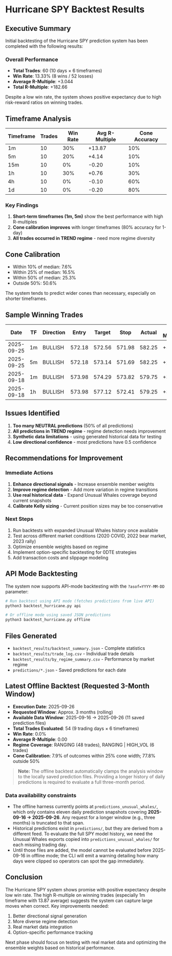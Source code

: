 # Hurricane SPY Backtest Results

## Executive Summary

Initial backtesting of the Hurricane SPY prediction system has been completed with the following results:

### Overall Performance
- **Total Trades**: 60 (10 days × 6 timeframes)
- **Win Rate**: 13.33% (8 wins / 52 losses)
- **Average R-Multiple**: +3.044
- **Total R-Multiple**: +182.66

Despite a low win rate, the system shows positive expectancy due to high risk-reward ratios on winning trades.

## Timeframe Analysis

| Timeframe | Trades | Win Rate | Avg R-Multiple | Cone Accuracy |
|-----------|--------|----------|----------------|---------------|
| 1m        | 10     | 30%      | +13.87         | 10%          |
| 5m        | 10     | 20%      | +4.14          | 10%          |
| 15m       | 10     | 0%       | -0.20          | 10%          |
| 1h        | 10     | 30%      | +0.76          | 30%          |
| 4h        | 10     | 0%       | -0.10          | 60%          |
| 1d        | 10     | 0%       | -0.20          | 80%          |

### Key Findings
1. **Short-term timeframes (1m, 5m)** show the best performance with high R-multiples
2. **Cone calibration improves** with longer timeframes (80% accuracy for 1-day)
3. **All trades occurred in TREND regime** - need more regime diversity

## Cone Calibration
- Within 10% of median: 7.6%
- Within 25% of median: 16.5%
- Within 50% of median: 25.3%
- Outside 50%: 50.6%

The system tends to predict wider cones than necessary, especially on shorter timeframes.

## Sample Winning Trades

| Date       | TF  | Direction | Entry   | Target  | Stop    | Actual  | R-Multiple |
|------------|-----|-----------|---------|---------|---------|---------|------------|
| 2025-09-25 | 1m  | BULLISH   | 572.18  | 572.56  | 571.98  | 582.25  | +51.03     |
| 2025-09-25 | 5m  | BULLISH   | 572.18  | 573.14  | 571.69  | 582.25  | +20.67     |
| 2025-09-18 | 1m  | BULLISH   | 573.98  | 574.29  | 573.82  | 579.75  | +35.97     |
| 2025-09-18 | 1h  | BULLISH   | 573.98  | 577.12  | 572.41  | 579.25  | +3.36      |

## Issues Identified

1. **Too many NEUTRAL predictions** (50% of all predictions)
2. **All predictions in TREND regime** - regime detection needs improvement
3. **Synthetic data limitations** - using generated historical data for testing
4. **Low directional confidence** - most predictions have 0.5 confidence

## Recommendations for Improvement

### Immediate Actions
1. **Enhance directional signals** - Increase ensemble member weights
2. **Improve regime detection** - Add more variation in regime transitions
3. **Use real historical data** - Expand Unusual Whales coverage beyond current snapshots
4. **Calibrate Kelly sizing** - Current position sizes may be too conservative

### Next Steps
1. Run backtests with expanded Unusual Whales history once available
2. Test across different market conditions (2020 COVID, 2022 bear market, 2023 rally)
3. Optimize ensemble weights based on regime
4. Implement option-specific backtesting for 0DTE strategies
5. Add transaction costs and slippage modeling

## API Mode Backtesting

The system now supports API-mode backtesting with the `?asof=YYYY-MM-DD` parameter:

```bash
# Run backtest using API mode (fetches predictions from live API)
python3 backtest_hurricane.py api

# Or offline mode using saved JSON predictions
python3 backtest_hurricane.py offline
```

## Files Generated

- `backtest_results/backtest_summary.json` - Complete statistics
- `backtest_results/trade_log.csv` - Individual trade details
- `backtest_results/by_regime_summary.csv` - Performance by market regime
- `predictions/*.json` - Saved predictions for each date

## Latest Offline Backtest (Requested 3-Month Window)

- **Execution Date**: 2025-09-26
- **Requested Window**: Approx. 3 months (rolling)
- **Available Data Window**: 2025-09-16 → 2025-09-26 (11 saved prediction files)
- **Total Trades Evaluated**: 54 (9 trading days × 6 timeframes)
- **Win Rate**: 0.0%
- **Average R-Multiple**: 0.00
- **Regime Coverage**: RANGING (48 trades), RANGING | HIGH_VOL (6 trades)
- **Cone Calibration**: 7.9% of outcomes within 25% cone width; 77.8% outside 50%

> **Note:** The offline backtest automatically clamps the analysis window to the locally saved prediction files. Providing a longer history of daily predictions is required to evaluate a full three-month period.

### Data availability constraints

- The offline harness currently points at `predictions_unusual_whales/`, which only contains eleven daily prediction snapshots covering **2025-09-16 → 2025-09-26**. Any request for a longer window (e.g., three months) is truncated to that span.
- Historical predictions exist in `predictions/`, but they are derived from a different feed. To evaluate the full SPY model history, we need the Unusual Whales exports copied into `predictions_unusual_whales/` for each missing trading day.
- Until those files are added, the model cannot be evaluated before 2025-09-16 in offline mode; the CLI will emit a warning detailing how many days were clipped so operators can spot the gap immediately.

## Conclusion

The Hurricane SPY system shows promise with positive expectancy despite low win rate. The high R-multiple on winning trades (especially 1m timeframe with 13.87 average) suggests the system can capture large moves when correct. Key improvements needed:
1. Better directional signal generation
2. More diverse regime detection
3. Real market data integration
4. Option-specific performance tracking

Next phase should focus on testing with real market data and optimizing the ensemble weights based on historical performance.